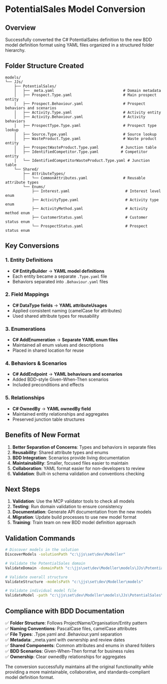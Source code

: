 # PotentialSales Model Conversion

## Overview
Successfully converted the C# PotentialSales definition to the new BDD model definition format using YAML files organized in a structured folder hierarchy.

## Folder Structure Created

```
models/
└── JJs/
    ├── PotentialSales/
    │   ├── _meta.yaml                               # Domain metadata
    │   ├── Prospect.Type.yaml                       # Main prospect entity
    │   ├── Prospect.Behaviour.yaml                  # Prospect behaviors and scenarios
    │   ├── Activity.Type.yaml                       # Activity entity
    │   ├── Activity.Behaviour.yaml                  # Activity behaviors
    │   ├── ProspectType.Type.yaml                   # Prospect type lookup
    │   ├── Source.Type.yaml                         # Source lookup
    │   ├── WasteProduct.Type.yaml                   # Waste product entity
    │   ├── ProspectWasteProduct.Type.yaml          # Junction table
    │   ├── IdentifiedCompetitor.Type.yaml          # Competitor entity
    │   └── IdentifiedCompetitorWasteProduct.Type.yaml # Junction table
    └── Shared/
        ├── AttributeTypes/
        │   └── CommonAttributes.yaml                # Reusable attribute types
        └── Enums/
            ├── Interest.yaml                         # Interest level enum
            ├── ActivityType.yaml                     # Activity type enum
            ├── ActivityMethod.yaml                   # Activity method enum
            ├── CustomerStatus.yaml                   # Customer status enum
            └── ProspectStatus.yaml                   # Prospect status enum
```

## Key Conversions

### 1. Entity Definitions
- **C# EntityBuilder** → **YAML model definitions**
- Each entity became a separate `.Type.yaml` file
- Behaviors separated into `.Behaviour.yaml` files

### 2. Field Mappings
- **C# DataType fields** → **YAML attributeUsages**
- Applied consistent naming (camelCase for attributes)
- Used shared attribute types for reusability

### 3. Enumerations
- **C# AddEnumeration** → **Separate YAML enum files**
- Maintained all enum values and descriptions
- Placed in shared location for reuse

### 4. Behaviors & Scenarios
- **C# AddEndpoint** → **YAML behaviours and scenarios**
- Added BDD-style Given-When-Then scenarios
- Included preconditions and effects

### 5. Relationships
- **C# OwnedBy** → **YAML ownedBy field**
- Maintained entity relationships and aggregates
- Preserved junction table structures

## Benefits of New Format

1. **Better Separation of Concerns**: Types and behaviors in separate files
2. **Reusability**: Shared attribute types and enums
3. **BDD Integration**: Scenarios provide living documentation
4. **Maintainability**: Smaller, focused files easier to maintain
5. **Collaboration**: YAML format easier for non-developers to review
6. **Validation**: Built-in schema validation and conventions checking

## Next Steps

1. **Validation**: Use the MCP validator tools to check all models
2. **Testing**: Run domain validation to ensure consistency
3. **Documentation**: Generate API documentation from the new models
4. **Migration**: Update build processes to use new model format
5. **Training**: Train team on new BDD model definition approach

## Validation Commands

```bash
# Discover models in the solution
DiscoverModels -solutionPath "c:\jjs\set\dev\Modeller"

# Validate the PotentialSales domain
ValidateDomain -domainPath "c:\jjs\set\dev\Modeller\models\JJs\PotentialSales"

# Validate overall structure
ValidateStructure -modelsPath "c:\jjs\set\dev\Modeller\models"

# Validate individual model file
ValidateModel -path "c:\jjs\set\dev\Modeller\models\JJs\PotentialSales\Prospect.Type.yaml"
```

## Compliance with BDD Documentation

✅ **Folder Structure**: Follows ProjectName/Organisation/Entity pattern  
✅ **Naming Conventions**: PascalCase files, camelCase attributes  
✅ **File Types**: .Type.yaml and .Behaviour.yaml separation  
✅ **Metadata**: _meta.yaml with ownership and review dates  
✅ **Shared Components**: Common attributes and enums in shared folders  
✅ **BDD Scenarios**: Given-When-Then format for business rules  
✅ **Ownership**: Clear ownedBy relationships for aggregates  

The conversion successfully maintains all the original functionality while providing a more maintainable, collaborative, and standards-compliant model definition format.
